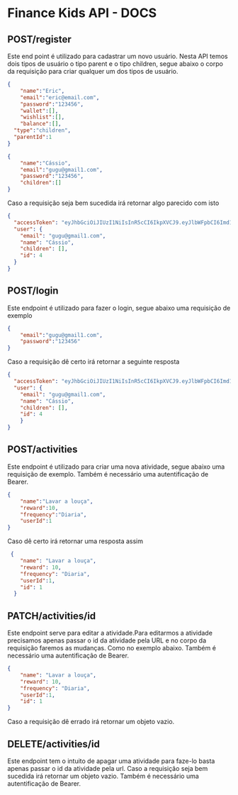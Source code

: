 <h1>Finance Kids API - DOCS</h1>

<h2>POST/register</h2>
<p>Este end point é utilizado para cadastrar um novo usuário. Nesta API temos dois tipos de usuário o tipo parent e o tipo children, segue abaixo o corpo da requisição para criar qualquer um dos tipos de usuário. </p>

```json
{
	"name":"Eric",
	"email":"eric@email.com",
	"password":"123456",
	"wallet":[],
	"wishlist":[],
	"balance":[],
  "type":"children",
  "parentId":1
}
```


```json
{
	"name":"Cássio",
	"email":"gugu@gmail1.com",
	"password":"123456",
	"children":[]
}
```

<p>Caso a requisição seja bem sucedida irá retornar algo parecido com isto</p>

```json
{
  "accessToken": "eyJhbGciOiJIUzI1NiIsInR5cCI6IkpXVCJ9.eyJlbWFpbCI6Imd1Z3VAZ21haWwxLmNvbSIsImlhdCI6MTYzNjY2NjY5NiwiZXhwIjoxNjM2NjcwMjk2LCJzdWIiOiI0In0.zTpvZlH9NiBQx6NP4Imm8DQjs4Y8YVbdYy9g-nTf1ZM",
  "user": {
    "email": "gugu@gmail1.com",
    "name": "Cássio",
    "children": [],
    "id": 4
  }
}
```

<h2>POST/login</h2>
<p>Este endpoint é utilizado para fazer o login, segue abaixo uma requisição de exemplo</p>

```json
{
	"email":"gugu@gmail1.com",
	"password":"123456"
}
```
<p>Caso a requisição dê certo irá retornar a seguinte resposta <p>

```json
{
  "accessToken": "eyJhbGciOiJIUzI1NiIsInR5cCI6IkpXVCJ9.eyJlbWFpbCI6Imd1Z3VAZ21haWwxLmNvbSIsImlhdCI6MTYzNjY2Nzk1OSwiZXhwIjoxNjM2NjcxNTU5LCJzdWIiOiI0In0.8ezY_t4lQqxOuTAMwcEe0YHFGfcYLXDTQVcrfCmZpOc",
  "user": {
    "email": "gugu@gmail1.com",
    "name": "Cássio",
    "children": [],
    "id": 4
    }
}
```

<h2>POST/activities</h2>
<p>Este endpoint é utilizado para criar uma nova atividade, segue abaixo uma requisição de exemplo. Também é necessário  uma autentificação de Bearer.</p>

```json
{
    "name":"Lavar a louça",
    "reward":10,
    "frequency":"Diaria",
    "userId":1
}
```
<p>Caso dê certo irá retornar uma resposta assim</p>

```json
 {
    "name": "Lavar a louça",
    "reward": 10,
    "frequency": "Diaria",
    "userId":1,
    "id": 1
  }
```


<h2>PATCH/activities/id</h2>
<p>Este endpoint serve para editar a atividade.Para editarmos a atividade precisamos apenas passar o id da atividade pela URL e no corpo da requisição faremos as mudanças. Como no exemplo abaixo.  Também é necessário  uma autentificação de Bearer.</p>

```json
{
    "name": "Lavar a louça",
    "reward": 10,
    "frequency": "Diaria",
    "userId":1,
    "id": 1
}
```
<p>Caso a requisição dê errado irá retornar um objeto vazio.</p>


<h2>DELETE/activities/id</h2>
<p>Este endpoint tem o intuito de apagar uma atividade para faze-lo basta apenas passar o id da atividade pela url. Caso a requisição seja bem sucedida irá retornar um objeto vazio.  Também é necessário  uma autentificação de Bearer.</p>